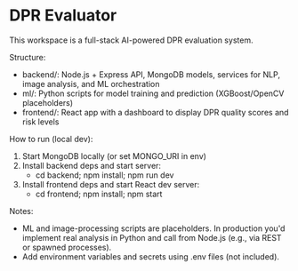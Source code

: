 # DPR Evaluator 

This workspace is a full-stack AI-powered DPR evaluation system.

Structure:

- backend/: Node.js + Express API, MongoDB models, services for NLP, image analysis, and ML orchestration
- ml/: Python scripts for model training and prediction (XGBoost/OpenCV placeholders)
- frontend/: React app with a dashboard to display DPR quality scores and risk levels

How to run (local dev):

1. Start MongoDB locally (or set MONGO_URI in env)
2. Install backend deps and start server:
   - cd backend; npm install; npm run dev
3. Install frontend deps and start React dev server:
   - cd frontend; npm install; npm start

Notes:

- ML and image-processing scripts are placeholders. In production you'd implement real analysis in Python and call from Node.js (e.g., via REST or spawned processes).
- Add environment variables and secrets using .env files (not included).
